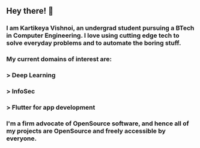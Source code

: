 ## Hey there! 👋

### I am Kartikeya Vishnoi, an undergrad student pursuing a BTech in Computer Engineering. I love using cutting edge tech to solve everyday problems and to automate the boring stuff.

### My current domains of interest are:
### > Deep Learning
### > InfoSec
### > Flutter for app development

### I'm a firm advocate of OpenSource software, and hence all of my projects are OpenSource and freely accessible by everyone.
<!--
**kv778/kv778** is a ✨ _special_ ✨ repository because its `README.md` (this file) appears on your GitHub profile.

Here are some ideas to get you started:

- 🔭 I’m currently working on ...
- 🌱 I’m currently learning ...
- 👯 I’m looking to collaborate on ...
- 🤔 I’m looking for help with ...
- 💬 Ask me about ...
- 📫 How to reach me: ...
- 😄 Pronouns: ...
- ⚡ Fun fact: ...
-->
